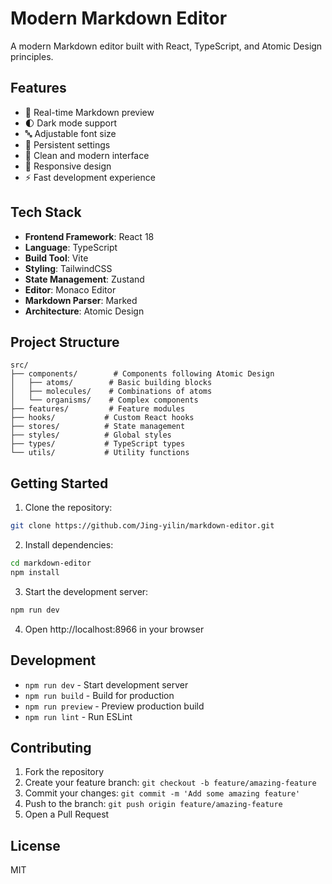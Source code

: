 # Modern Markdown Editor

A modern Markdown editor built with React, TypeScript, and Atomic Design principles.

## Features

- 📝 Real-time Markdown preview
- 🌓 Dark mode support
- 🔤 Adjustable font size
- 💾 Persistent settings
- 🎨 Clean and modern interface
- 📱 Responsive design
- ⚡ Fast development experience

## Tech Stack

- **Frontend Framework**: React 18
- **Language**: TypeScript
- **Build Tool**: Vite
- **Styling**: TailwindCSS
- **State Management**: Zustand
- **Editor**: Monaco Editor
- **Markdown Parser**: Marked
- **Architecture**: Atomic Design

## Project Structure

```
src/
├── components/        # Components following Atomic Design
│   ├── atoms/        # Basic building blocks
│   ├── molecules/    # Combinations of atoms
│   └── organisms/    # Complex components
├── features/         # Feature modules
├── hooks/           # Custom React hooks
├── stores/          # State management
├── styles/          # Global styles
├── types/           # TypeScript types
└── utils/           # Utility functions
```

## Getting Started

1. Clone the repository:
```bash
git clone https://github.com/Jing-yilin/markdown-editor.git
```

2. Install dependencies:
```bash
cd markdown-editor
npm install
```

3. Start the development server:
```bash
npm run dev
```

4. Open http://localhost:8966 in your browser

## Development

- `npm run dev` - Start development server
- `npm run build` - Build for production
- `npm run preview` - Preview production build
- `npm run lint` - Run ESLint

## Contributing

1. Fork the repository
2. Create your feature branch: `git checkout -b feature/amazing-feature`
3. Commit your changes: `git commit -m 'Add some amazing feature'`
4. Push to the branch: `git push origin feature/amazing-feature`
5. Open a Pull Request

## License

MIT